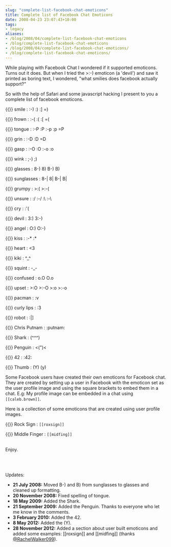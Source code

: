 ```yaml
---
slug: "complete-list-facebook-chat-emoticons"
title: Complete list of Facebook Chat Emoticons
date: 2008-04-23 23:07:43+10:00
tags:
- legacy
aliases:
- /blog/2008/04/complete-list-facebook-chat-emoticons
- /blog/complete-list-facebook-chat-emoticons
- /blog/2008/04/complete-list-facebook-chat-emoticons/
- /blog/complete-list-facebook-chat-emoticons/
---
```


While playing with Facebook Chat I wondered if it supported emoticons. Turns out it does. But when I tried the &gt;:-) emoticon (a 'devil') and saw it printed as boring text, I wondered, "what smilies does facebook actually support?"

So with the help of Safari and some javascript hacking I present to you a complete list of facebook emoticons.

{{<inTextImg url="/static/media/images/fb_emotes/fb_smile.png" height="" alt="smile">}} smile
:   :-) :) :] =)

{{<inTextImg url="/static/media/images/fb_emotes/fb_frown.png" height="" alt="frown">}} frown
:   :-( :( :[ =(

{{<inTextImg url="/static/media/images/fb_emotes/fb_tounge.png" height="" alt="tongue">}} tongue
:   :-P :P :-p :p =P

{{<inTextImg url="/static/media/images/fb_emotes/fb_grin.png" height="" alt="grin">}} grin
:   :-D :D =D

{{<inTextImg url="/static/media/images/fb_emotes/fb_gasp.png" height="" alt="gasp">}} gasp
:   :-O :O :-o :o

{{<inTextImg url="/static/media/images/fb_emotes/fb_wink.png" height="" alt="wink">}} wink
:   ;-) ;)

{{<inTextImg url="/static/media/images/fb_emotes/fb_glasses.png" height="" alt="glasses">}} glasses
:   8-) 8) B-) B)

{{<inTextImg url="/static/media/images/fb_emotes/fb_sunglasses.png" height="" alt="">}} sunglasses
:   8-| 8| B-| B|

{{<inTextImg url="/static/media/images/fb_emotes/fb_grumpy.png" height="" alt="">}} grumpy
:   &gt;:( &gt;:-(

{{<inTextImg url="/static/media/images/fb_emotes/fb_unsure.png" height="" alt="">}} unsure
:   :/ :-/ :\ :-\

{{<inTextImg url="/static/media/images/fb_emotes/fb_cry.png" height="" alt="">}} cry
:   :'(

{{<inTextImg url="/static/media/images/fb_emotes/fb_devil.png" height="" alt="">}} devil
:   3:) 3:-)

{{<inTextImg url="/static/media/images/fb_emotes/fb_angel.png" height="" alt="">}} angel
:   O:) O:-)

{{<inTextImg url="/static/media/images/fb_emotes/fb_kiss.png" height="" alt="">}} kiss
:   :-* :*

{{<inTextImg url="/static/media/images/fb_emotes/fb_heart.png" height="" alt="">}} heart
:   &lt;3

{{<inTextImg url="/static/media/images/fb_emotes/fb_kiki.png" height="" alt="">}} kiki
:   ^_^

{{<inTextImg url="/static/media/images/fb_emotes/fb_squint.png" height="" alt="">}} squint
:   -_-

{{<inTextImg url="/static/media/images/fb_emotes/fb_confused.png" height="" alt="">}} confused
:   o.O O.o

{{<inTextImg url="/static/media/images/fb_emotes/fb_upset.png" height="" alt="">}} upset
:   &gt;:O &gt;:-O &gt;:o &gt;:-o

{{<inTextImg url="/static/media/images/fb_emotes/fb_pacman.png" height="" alt="">}} pacman
:   :v

{{<inTextImg url="/static/media/images/fb_emotes/fb_curlylips.png" height="" alt="">}} curly lips
:   :3

{{<inTextImg url="/static/media/images/fb_emotes/fb_robot.gif" height="" alt="">}} robot
:   :|]

{{<inTextImg url="/static/media/images/fb_emotes/fb_putnam.gif" height="" alt="">}} Chris Putnam
:   :putnam:

{{<inTextImg url="/static/media/images/fb_emotes/fb_shark.gif" height="" alt="">}} Shark
:   (^^^)

{{<inTextImg url="/static/media/images/fb_emotes/fb_penguin.gif" height="" alt="">}} Penguin
:   &lt;(")<

{{<inTextImg url="/static/media/images/fb_emotes/fb_42.gif" height="" alt="">}} 42
:   :42:

{{<inTextImg url="/static/media/images/fb_emotes/fb_thumb.png" height="" alt="">}} Thumb
:   (Y) (y)

Some Facebook users have created their own emoticons for Facebook chat. They are created by setting up a user in Facebook with the emoticon set as the user profile image and using the square brackets to embed them in a chat. E.g: My profile image can be embedded in a chat using <code>[[caleb.brown]]</code>.

Here is a collection of some emoticons that are created using user profile images.

{{<inTextImg url="/static/media/images/fb_emotes/fb_roxsign.png" height="" alt="rock sign">}} Rock Sign
:   `[[roxsign]]`

{{<inTextImg url="/static/media/images/fb_emotes/fb_midfing.png" height="" alt="middle finger">}} Middle Finger
:   `[[midfing]]`

\
Enjoy.

<br/><br/>

Updates:

 - <b>21 July 2008:</b> Moved B-) and B) from sunglasses to glasses and cleaned up formatting.
 - <b>20 November 2008:</b> Fixed spelling of tongue.
 - <b>18 May 2009:</b> Added the Shark.
 - <b>21 September 2009:</b> Added the Penguin. Thanks to everyone who let me know in the comments.
 - <b>3 February 2010:</b> Added the 42.
 - <b>8 May 2012:</b> Added the (Y).
 - <b>28 November 2012:</b> Added a section about user built emoticons and added some examples: [[roxsign]] and [[midfing]] (thanks <a href="https://twitter.com/RachelWalker099/status/273532633001107456">@RachelWalker099</a>).

